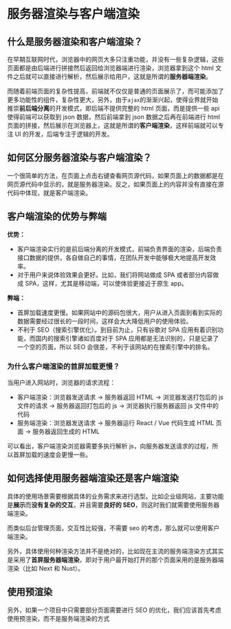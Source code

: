 # 服务器渲染与客户端渲染

## 什么是服务器渲染和客户端渲染？

在早期互联网时代，浏览器中的网页大多只注重功能，并没有一些复杂逻辑，这些页面都是由后端进行拼接然后返回给浏览器端进行渲染，浏览器拿到这个 html 文件之后就可以直接进行解析，然后展示给用户，这就是所谓的**服务器端渲染**。

而随着前端页面的复杂性提高，前端就不仅仅是普通的页面展示了，而可能添加了更多功能性的组件，复杂性更大，另外，由于`ajax`的渐渐兴起，使得业界就开始推崇**前后端分离**的开发模式，即后端不提供完整的 html 页面，而是提供一些 api 使得前端可以获取到 json 数据，然后前端拿到 json 数据之后再在前端进行 html 页面的拼接，然后展示在浏览器上，这就是所谓的**客户端渲染**，这样前端就可以专注 UI 的开发，后端专注于逻辑的开发。



## 如何区分服务器渲染与客户端渲染？

一个很简单的方法，在页面上点击右键查看网页源代码，如果页面上的数据都是在网页源代码中显示的，就是服务器渲染。反之，如果页面上的内容并没有直接在源代码中体现，就是客户端渲染。



## 客户端渲染的优势与弊端

**优势：**

- 客户端渲染实行的是前后端分离的开发模式，前端负责界面的渲染，后端负责接口数据的提供，各自做自己的事情，在团队开发中能够极大地提高开发效率。
- 对于用户来说体验效果会更好。比如，我们将网站做成 SPA 或者部分内容做成 SPA，这样，尤其是移动端，可以使体验更接近于原生 app。

**弊端：**

- 首屏加载速度更慢。如果网站中的源码包很大，用户从进入页面到看到实际的数据需要经过很长的一段时间，这样会大大降低用户的使用体验。
- 不利于 SEO（搜索引擎优化）。到目前为止，只有谷歌对 SPA 应用有着识别功能，而国内的搜索引擎诸如百度对于 SPA 应用都是无法识别的，只是记录了一个空的页面，所以 SEO 会很差，不利于该网站的在搜索引擎中的排名。

 

### 为什么客户端渲染的首屏加载更慢？

当用户进入网站时，浏览器的请求流程：

- 客户端渲染：浏览器发送请求 -> 服务器返回 HTML -> 浏览器发送打包后的 js 文件的请求 -> 服务器返回打包后的 js -> 浏览器执行服务器返回 js 文件中的代码
- 服务端渲染：浏览器发送请求 -> 服务器运行 React / Vue 代码生成 HTML 页面 -> 服务器返回生成的 HTML

可以看出，客户端渲染浏览器需要多执行解析 js，向服务器发送请求的过程，所以首屏加载的速度会更慢一些。



 

## 如何选择使用服务器端渲染还是客户端渲染

具体的使用场景需要根据具体的业务需求来进行选型。比如企业级网站，主要功能是**展示**而**没有复杂的交互**，并且需要**良好的 SEO**，则这时我们就需要使用服务器端渲染。

而类似后台管理页面，交互性比较强，不需要 seo 的考虑，那么就可以使用客户端渲染。

另外，具体使用何种渲染方法并不是绝对的，比如现在主流的服务端渲染方式其实是采用了**首屏服务器端渲染**，即对于用户最开始打开的那个页面采用的是服务器端渲染（比如 Next 和 Nust）。

 

## 使用预渲染

另外，如果一个项目中只需要部分页面需要进行 SEO 的优化，我们应该首先考虑使用预渲染，而不是服务端渲染的方式